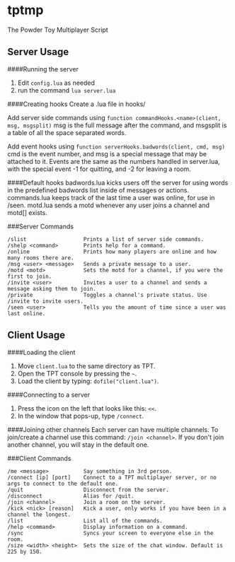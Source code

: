 tptmp
=====

The Powder Toy Multiplayer Script

Server Usage
------------

####Running the server
1. Edit `config.lua` as needed
2. run the command `lua server.lua`

####Creating hooks
Create a .lua file in hooks/

Add server side commands using `function commandHooks.<name>(client, msg, msgsplit)`
msg is the full message after the command, and msgsplit is a table of all the space separated words.

Add event hooks using `function serverHooks.badwords(client, cmd, msg)`
cmd is the event number, and msg is a special message that may be attached to it. Events are the same as the numbers handled in server.lua, with the special event -1 for quitting, and -2 for leaving a room.

####Default hooks
badwords.lua kicks users off the server for using words in the predefined badwords list inside of messages or actions.
commands.lua keeps track of the last time a user was online, for use in /seen.
motd.lua sends a motd whenever any user joins a channel and motd[<channel>] exists.

###Server Commands
```
/slist                  Prints a list of server side commands.
/shelp <command>        Prints help for a command.
/online                 Prints how many players are online and how many rooms there are.
/msg <user> <message>   Sends a private message to a user.
/motd <motd>            Sets the motd for a channel, if you were the first to join.
/invite <user>          Invites a user to a channel and sends a message asking them to join.
/private                Toggles a channel's private status. Use /invite to invite users.
/seen <user>            Tells you the amount of time since a user was last online.
```

Client Usage
------------

####Loading the client
1. Move `client.lua` to the same directory as TPT.
2. Open the TPT console by pressing the `~`.
3. Load the client by typing: `dofile("client.lua")`.

####Connecting to a server
1. Press the icon on the left that looks like this: `<<`.
2. In the window that pops-up, type `/connect`.

####Joining other channels
Each server can have multiple channels.
To join/create a channel use this command: `/join <channel>`.
If you don't join another channel, you will stay in the default one.

###Client Commands
```
/me <message>           Say something in 3rd person.
/connect [ip] [port]    Connect to a TPT multiplayer server, or no args to connect to the default one.
/quit                   Disconnect from the server.
/disconnect             Alias for /quit.
/join <channel>         Join a room on the server.
/kick <nick> [reason]   Kick a user, only works if you have been in a channel the longest.
/list                   List all of the commands.
/help <command>         Display information on a command.
/sync                   Syncs your screen to everyone else in the room.
/size <width> <height>  Sets the size of the chat window. Default is 225 by 150.
```
